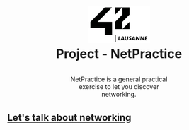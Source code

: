 <h1 align="center">
    <img alt="42Lausanne" title="42Lausanne" src="https://github.com/MarJC5/42/blob/main/42_logo.svg" width="140"> </br>
    Project - NetPractice
    <h4 align="center" style="width: 50%; margin: 2rem auto; font-weight: normal;"> 
    NetPractice is a general practical exercise to let you discover networking.
    </h4>
</h1>

## [Let's talk about networking](./doc/Summary.md)
